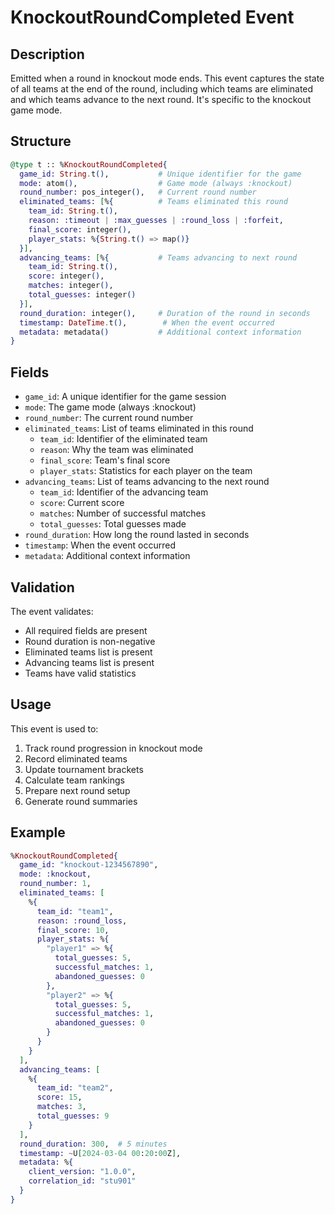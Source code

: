 # KnockoutRoundCompleted Event

## Description
Emitted when a round in knockout mode ends. This event captures the state of all teams at the end of the round, including which teams are eliminated and which teams advance to the next round. It's specific to the knockout game mode.

## Structure
```elixir
@type t :: %KnockoutRoundCompleted{
  game_id: String.t(),           # Unique identifier for the game
  mode: atom(),                  # Game mode (always :knockout)
  round_number: pos_integer(),   # Current round number
  eliminated_teams: [%{          # Teams eliminated this round
    team_id: String.t(),
    reason: :timeout | :max_guesses | :round_loss | :forfeit,
    final_score: integer(),
    player_stats: %{String.t() => map()}
  }],
  advancing_teams: [%{           # Teams advancing to next round
    team_id: String.t(),
    score: integer(),
    matches: integer(),
    total_guesses: integer()
  }],
  round_duration: integer(),     # Duration of the round in seconds
  timestamp: DateTime.t(),        # When the event occurred
  metadata: metadata()           # Additional context information
}
```

## Fields
- `game_id`: A unique identifier for the game session
- `mode`: The game mode (always :knockout)
- `round_number`: The current round number
- `eliminated_teams`: List of teams eliminated in this round
  - `team_id`: Identifier of the eliminated team
  - `reason`: Why the team was eliminated
  - `final_score`: Team's final score
  - `player_stats`: Statistics for each player on the team
- `advancing_teams`: List of teams advancing to the next round
  - `team_id`: Identifier of the advancing team
  - `score`: Current score
  - `matches`: Number of successful matches
  - `total_guesses`: Total guesses made
- `round_duration`: How long the round lasted in seconds
- `timestamp`: When the event occurred
- `metadata`: Additional context information

## Validation
The event validates:
- All required fields are present
- Round duration is non-negative
- Eliminated teams list is present
- Advancing teams list is present
- Teams have valid statistics

## Usage
This event is used to:
1. Track round progression in knockout mode
2. Record eliminated teams
3. Update tournament brackets
4. Calculate team rankings
5. Prepare next round setup
6. Generate round summaries

## Example
```elixir
%KnockoutRoundCompleted{
  game_id: "knockout-1234567890",
  mode: :knockout,
  round_number: 1,
  eliminated_teams: [
    %{
      team_id: "team1",
      reason: :round_loss,
      final_score: 10,
      player_stats: %{
        "player1" => %{
          total_guesses: 5,
          successful_matches: 1,
          abandoned_guesses: 0
        },
        "player2" => %{
          total_guesses: 5,
          successful_matches: 1,
          abandoned_guesses: 0
        }
      }
    }
  ],
  advancing_teams: [
    %{
      team_id: "team2",
      score: 15,
      matches: 3,
      total_guesses: 9
    }
  ],
  round_duration: 300,  # 5 minutes
  timestamp: ~U[2024-03-04 00:20:00Z],
  metadata: %{
    client_version: "1.0.0",
    correlation_id: "stu901"
  }
}
``` 
